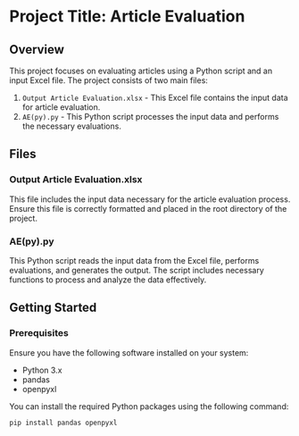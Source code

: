 # Project Title: Article Evaluation

## Overview

This project focuses on evaluating articles using a Python script and an input Excel file. The project consists of two main files:

1. `Output Article Evaluation.xlsx` - This Excel file contains the input data for article evaluation.
2. `AE(py).py` - This Python script processes the input data and performs the necessary evaluations.

## Files

### Output Article Evaluation.xlsx

This file includes the input data necessary for the article evaluation process. Ensure this file is correctly formatted and placed in the root directory of the project.

### AE(py).py

This Python script reads the input data from the Excel file, performs evaluations, and generates the output. The script includes necessary functions to process and analyze the data effectively.

## Getting Started

### Prerequisites

Ensure you have the following software installed on your system:

- Python 3.x
- pandas
- openpyxl

You can install the required Python packages using the following command:

```bash
pip install pandas openpyxl
